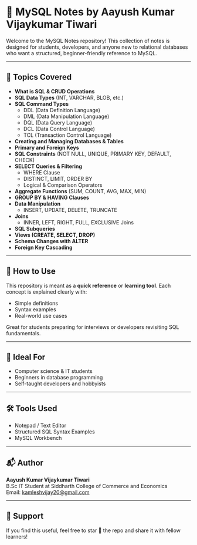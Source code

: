 # 📘 MySQL Notes by Aayush Kumar Vijaykumar Tiwari

Welcome to the MySQL Notes repository! This collection of notes is designed for students, developers, and anyone new to relational databases who want a structured, beginner-friendly reference to MySQL.

---

## 📌 Topics Covered

- **What is SQL & CRUD Operations**
- **SQL Data Types** (INT, VARCHAR, BLOB, etc.)
- **SQL Command Types**
  - DDL (Data Definition Language)
  - DML (Data Manipulation Language)
  - DQL (Data Query Language)
  - DCL (Data Control Language)
  - TCL (Transaction Control Language)
- **Creating and Managing Databases & Tables**
- **Primary and Foreign Keys**
- **SQL Constraints** (NOT NULL, UNIQUE, PRIMARY KEY, DEFAULT, CHECK)
- **SELECT Queries & Filtering**
  - WHERE Clause
  - DISTINCT, LIMIT, ORDER BY
  - Logical & Comparison Operators
- **Aggregate Functions** (SUM, COUNT, AVG, MAX, MIN)
- **GROUP BY & HAVING Clauses**
- **Data Manipulation**
  - INSERT, UPDATE, DELETE, TRUNCATE
- **Joins**
  - INNER, LEFT, RIGHT, FULL, EXCLUSIVE Joins
- **SQL Subqueries**
- **Views (CREATE, SELECT, DROP)**
- **Schema Changes with ALTER**
- **Foreign Key Cascading**

---

## 📖 How to Use

This repository is meant as a **quick reference** or **learning tool**. Each concept is explained clearly with:
- Simple definitions
- Syntax examples
- Real-world use cases

Great for students preparing for interviews or developers revisiting SQL fundamentals.

---

## 🧠 Ideal For

- Computer science & IT students
- Beginners in database programming
- Self-taught developers and hobbyists

---

## 🛠 Tools Used

- Notepad / Text Editor
- Structured SQL Syntax Examples
- MySQL Workbench

---

## 📬 Author

**Aayush Kumar Vijaykumar Tiwari**  
B.Sc IT Student at Siddharth College of Commerce and Economics  
Email: kamleshvijay20@gmail.com

---

## 🌟 Support

If you find this useful, feel free to star 🌟 the repo and share it with fellow learners!
